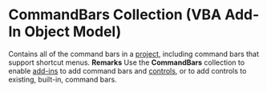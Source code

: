 
# CommandBars Collection (VBA Add-In Object Model)



Contains all of the command bars in a  [project](b8bdf64f-5920-1ae9-16d0-b26d09524a30.md), including command bars that support shortcut menus.
 **Remarks**
Use the  **CommandBars** collection to enable [add-ins](b8bdf64f-5920-1ae9-16d0-b26d09524a30.md) to add command bars and [controls](b8bdf64f-5920-1ae9-16d0-b26d09524a30.md), or to add controls to existing, built-in, command bars.
